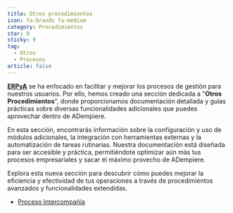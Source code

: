 ```yaml
---
title: Otros procedimientos
icon: fa-brands fa-medium
category: Procedimientos
star: 9
sticky: 9
tag:
  - Otros
  - Procesos
article: false
---
```


[**ERPyA**](https://erpya.com/) se ha enfocado en facilitar y mejorar los procesos de gestión para nuestros usuarios. Por ello, hemos creado una sección dedicada a "**Otros Procedimientos**", donde proporcionamos documentación detallada y guías prácticas sobre diversas funcionalidades adicionales que puedes aprovechar dentro de ADempiere.

En esta sección, encontrarás información sobre la configuración y uso de módulos adicionales, la integración con herramientas externas y la automatización de tareas rutinarias. Nuestra documentación está diseñada para ser accesible y práctica, permitiéndote optimizar aún más tus procesos empresariales y sacar el máximo provecho de ADempiere.

Explora esta nueva sección para descubrir cómo puedes mejorar la eficiencia y efectividad de tus operaciones a través de procedimientos avanzados y funcionalidades extendidas.

- [Proceso Intercompañía](./intercompany-process/)
